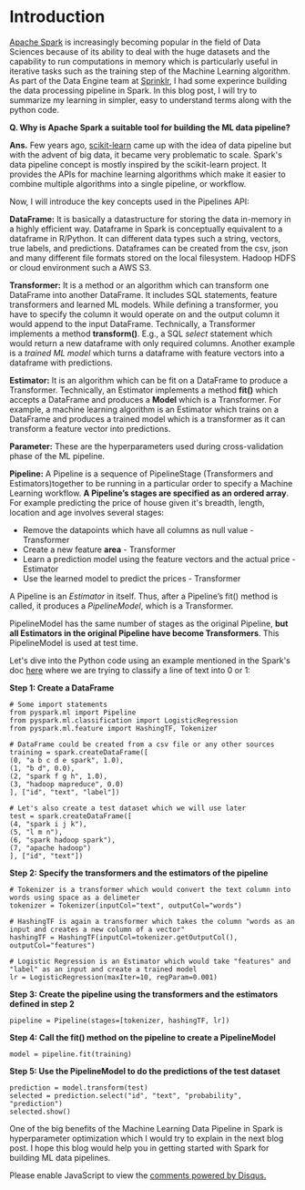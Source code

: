<!-- 
.. title: Building Machine Learning Data Pipeline using Apache Spark
.. slug: building-machine-learning-data-pipeline-using-apache-spark
.. date: 2019-03-20 02:13:21 UTC+05:30
.. tags: Machine Learning, Data Science
.. category: 
.. link: 
.. description: 
.. type: text
-->

# Introduction

[Apache Spark]() is increasingly becoming popular in the field of Data Sciences because of its ability to deal with the huge datasets and the capability to  run computations in memory which is particularly useful in iterative tasks such as the training step of the Machine Learning algorithm. As part of the Data Engine team at [Sprinklr](https://www.sprinklr.com/), I had some experince building the data processing pipeline in Spark. In this blog post, I will try to summarize my learning in simpler, easy to understand terms along with the python code.  

**Q. Why is Apache Spark a suitable tool for building the ML data pipeline?**

**Ans.** Few years ago, [scikit-learn](https://scikit-learn.org/stable/) came up with the idea of data pipeline but with the advent of big data, it became very problematic to scale. Spark's data pipeline concept is mostly inspired by the scikit-learn project. It provides the APIs for machine learning algorithms which make it easier to combine multiple algorithms into a single pipeline, or workflow.

Now, I will introduce the key concepts used in the Pipelines API:

**DataFrame:** It is basically a datastructure for storing the data in-memory in a highly efficient way. Dataframe in Spark is conceptually equivalent to a dataframe in R/Python. It can different data types such a string, vectors, true labels, and predictions.
Dataframes can be created from the csv, json and many different file formats stored on the local filesystem. Hadoop HDFS or cloud environment such a AWS S3.

**Transformer:** It is a method or an algorithm which can transform one DataFrame into another DataFrame. It includes SQL statements, feature transformers and learned ML models. While defining a transformer, you have to specify the column it would operate on and the output column it would append to the input DataFrame. Technically, a Transformer implements a method **transform()**. E.g., a SQL *select* statement which would return a new dataframe with only required columns. Another example is a *trained ML model* which turns a dataframe with feature vectors into a dataframe with predictions.

**Estimator:** It is an algorithm which can be fit on a DataFrame to produce a Transformer.  Technically, an Estimator implements a method **fit()** which accepts a DataFrame and produces a **Model** which is a Transformer. For example, a machine learning algorithm is an Estimator which trains on a DataFrame and produces a trained model which is a transformer as it can transform a feature vector into predictions.

**Parameter:** These are the hyperparameters used during cross-validation phase of the ML pipeline.

**Pipeline:** A Pipeline is a sequence of PipelineStage (Transformers and Estimators)together to be running in a particular order to specify a Machine Learning workflow. **A Pipeline’s stages are specified as an ordered array**. For example predicting the price of house given it's breadth, length, location and age involves several stages:

* Remove the datapoints which have all columns as null value - Transformer
* Create a new feature **area** - Transformer
* Learn a prediction model using the feature vectors and the actual price - Estimator
* Use the learned model to predict the prices - Transformer

A Pipeline is an *Estimator* in itself. Thus, after a Pipeline’s fit() method is called, it produces a *PipelineModel*, which is a Transformer. 

PipelineModel has the same number of stages as the original Pipeline, **but all Estimators in the original Pipeline have become Transformers**. This PipelineModel is used at test time. 

Let's dive into the Python code using an example mentioned in the Spark's doc [here](https://spark.apache.org/docs/latest/ml-pipeline.html#example-pipeline) where we are trying to classify a line of text into 0 or 1:

**Step 1: Create a DataFrame**

    # Some import statements
    from pyspark.ml import Pipeline
    from pyspark.ml.classification import LogisticRegression
    from pyspark.ml.feature import HashingTF, Tokenizer

    # DataFrame could be created from a csv file or any other sources 
    training = spark.createDataFrame([
    (0, "a b c d e spark", 1.0),
    (1, "b d", 0.0),
    (2, "spark f g h", 1.0),
    (3, "hadoop mapreduce", 0.0)
    ], ["id", "text", "label"])

    # Let's also create a test dataset which we will use later
    test = spark.createDataFrame([
    (4, "spark i j k"),
    (5, "l m n"),
    (6, "spark hadoop spark"),
    (7, "apache hadoop")
    ], ["id", "text"])


**Step 2: Specify the transformers and the estimators of the pipeline**
    
    # Tokenizer is a transformer which would convert the text column into words using space as a delimeter
    tokenizer = Tokenizer(inputCol="text", outputCol="words")

    # HashingTF is again a transformer which takes the column "words as an input and creates a new column of a vector" 
    hashingTF = HashingTF(inputCol=tokenizer.getOutputCol(), outputCol="features")

    # Logistic Regression is an Estimator which would take "features" and "label" as an input and create a trained model
    lr = LogisticRegression(maxIter=10, regParam=0.001)


**Step 3: Create the pipeline using the transformers and the estimators defined in step 2**

    pipeline = Pipeline(stages=[tokenizer, hashingTF, lr])


**Step 4: Call the fit() method on the pipeline to create a PipelineModel**

    model = pipeline.fit(training)


**Step 5: Use the PipelineModel to do the predictions of the test dataset**

    prediction = model.transform(test)
    selected = prediction.select("id", "text", "probability", "prediction")
    selected.show()


One of the big benefits of the Machine Learning Data Pipeline in Spark is hyperparameter optimization which I would try to explain in the next blog post. I hope this blog would help you in getting started with Spark for building ML data pipelines. 





<div id="disqus_thread"></div>
<script>
/**
* RECOMMENDED CONFIGURATION VARIABLES: EDIT AND UNCOMMENT THE SECTION BELOW TO INSERT DYNAMIC VALUES FROM YOUR PLATFORM OR CMS.
* LEARN WHY DEFINING THESE VARIABLES IS IMPORTANT: https://disqus.com/admin/universalcode/#configuration-variables
*/
/*
var disqus_config = function () {
this.page.url = PAGE_URL; // Replace PAGE_URL with your page's canonical URL variable
this.page.identifier = PAGE_IDENTIFIER; // Replace PAGE_IDENTIFIER with your page's unique identifier variable
};
*/
(function() { // DON'T EDIT BELOW THIS LINE
var d = document, s = d.createElement('script');

s.src = '//avoyage.disqus.com/embed.js';

s.setAttribute('data-timestamp', +new Date());
(d.head || d.body).appendChild(s);
})();
</script>
<noscript>Please enable JavaScript to view the <a href="https://disqus.com/?ref_noscript" rel="nofollow">comments powered by Disqus.</a></noscript>
